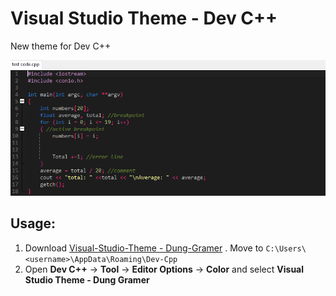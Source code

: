 # Visual Studio Theme - Dev C++
New theme for Dev C++


​<img src = "https://github.com/DungGramer/Visual-Studio-Theme---Dung-Gramer/blob/master/Screenshot.png">

## Usage:
1. Download [Visual-Studio-Theme - Dung-Gramer](https://github.com/DungGramer/Visual-Studio-Theme---Dung-Gramer/archive/master.zip) . Move to `C:\Users\<username>\AppData\Roaming\Dev-Cpp`
2. Open **Dev C++** -> **Tool** -> **Editor Options** -> **Color** and select **Visual Studio Theme - Dung Gramer**
